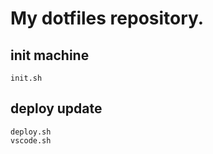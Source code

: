 # My dotfiles repository.

## init machine

```console
init.sh
```

## deploy update

```console
deploy.sh
vscode.sh
```
